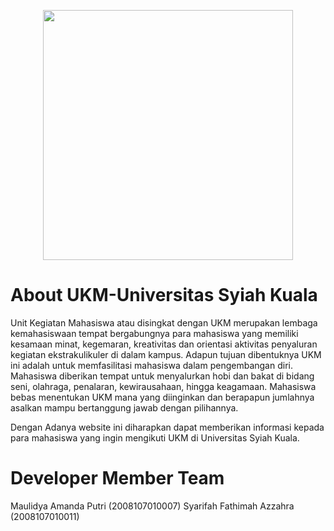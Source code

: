 <p align="center"><a href="https://laravel.com" target="_blank"><img src="https://raw.githubusercontent.com/laravel/art/master/logo-lockup/5%20SVG/2%20CMYK/1%20Full%20Color/laravel-logolockup-cmyk-red.svg" width="400"></a></p>

# About UKM-Universitas Syiah Kuala
Unit Kegiatan Mahasiswa atau disingkat dengan UKM merupakan lembaga kemahasiswaan tempat bergabungnya para mahasiswa yang memiliki kesamaan minat, kegemaran, kreativitas dan orientasi aktivitas penyaluran kegiatan ekstrakulikuler di dalam kampus. Adapun tujuan dibentuknya UKM ini adalah untuk memfasilitasi mahasiswa dalam pengembangan diri. Mahasiswa diberikan tempat untuk menyalurkan hobi dan bakat di bidang seni, olahraga, penalaran, kewirausahaan, hingga keagamaan. Mahasiswa bebas menentukan UKM mana yang diinginkan dan berapapun jumlahnya asalkan mampu bertanggung jawab dengan pilihannya.

Dengan Adanya website ini diharapkan dapat memberikan informasi kepada para mahasiswa yang ingin mengikuti UKM di Universitas Syiah Kuala.

# Developer Member Team
Maulidya Amanda Putri (2008107010007)
Syarifah Fathimah Azzahra (2008107010011)

